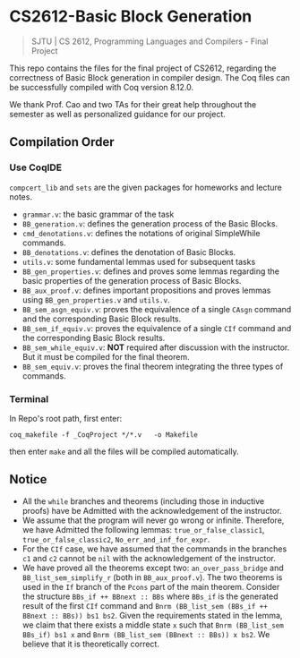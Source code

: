 # CS2612-Basic Block Generation
> SJTU | CS 2612, Programming Languages and Compilers - Final Project

This repo contains the files for the final project of CS2612, regarding the correctness of Basic Block generation in compiler design. The Coq files can be successfully compiled with Coq version 8.12.0.

We thank Prof. Cao and two TAs for their great help throughout the semester as well as personalized guidance for our project.

## Compilation Order

### Use CoqIDE

`compcert_lib` and `sets` are the given packages for homeworks and lecture notes.

- `grammar.v`: the basic grammar of the task
- `BB_generation.v`: defines the generation process of the Basic Blocks.
- `cmd_denotations.v`: defines the notations of original SimpleWhile commands.
- `BB_denotations.v`: defines the denotation of Basic Blocks.
- `utils.v`: some fundamental lemmas used for subsequent tasks
- `BB_gen_properties.v`: defines and proves some lemmas regarding the basic properties of the generation process of Basic Blocks.
- `BB_aux_proof.v`: defines important propositions and proves lemmas using `BB_gen_properties.v` and `utils.v`.
- `BB_sem_asgn_equiv.v`: proves the equivalence of a single `CAsgn` command and the corresponding Basic Block results.
- `BB_sem_if_equiv.v`: proves the equivalence of a single `CIf` command and the corresponding Basic Block results.
- `BB_sem_while_equiv.v`: **NOT** required after discussion with the instructor. But it must be compiled for the final theorem.
- `BB_sem_equiv.v`: proves the final theorem integrating the three types of commands.

### Terminal

In Repo's root path, first enter:
```shell
coq_makefile -f _CoqProject */*.v   -o Makefile
```
then enter `make` and all the files will be compiled automatically.


## Notice

- All the `while` branches and theorems (including those in inductive proofs) have be Admitted with the acknowledgement of the instructor.
- We assume that the program will never go wrong or infinite. Therefore, we have Admitted the following lemmas: `true_or_false_classic1`, `true_or_false_classic2`, `No_err_and_inf_for_expr`.
- For the `CIf` case, we have assumed that the commands in the branches `c1` and `c2` cannot be `nil` with the acknowledgement of the instructor.
- We have proved all the theorems except two: `an_over_pass_bridge` and `BB_list_sem_simplify_r` (both in `BB_aux_proof.v`). The two theorems is used in the `If` branch of the `Pcons` part of the main theorem. Consider the structure `BBs_if ++ BBnext :: BBs` where `BBs_if` is the generated result of the first `CIf` command and `Bnrm (BB_list_sem (BBs_if ++ BBnext :: BBs)) bs1 bs2`. Given the requirements stated in the lemma, we claim that there exists a middle state `x` such that `Bnrm (BB_list_sem BBs_if) bs1 x` and `Bnrm (BB_list_sem (BBnext :: BBs)) x bs2`. We believe that it is theoretically correct.
